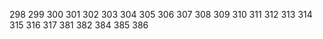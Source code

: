 298
299
300
301
302
303
304
305
306
307
308
309
310
311
312
313
314
315
316
317
381
382
384
385
386
